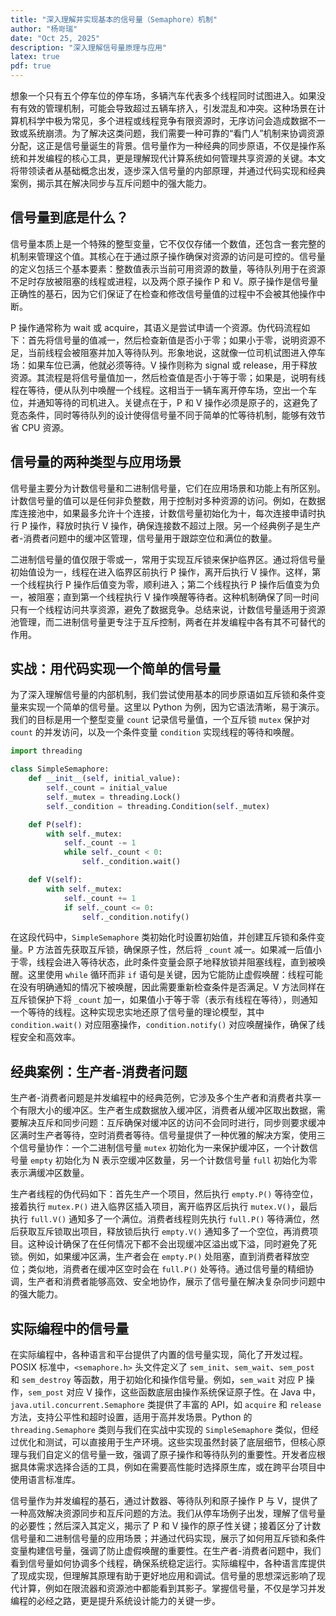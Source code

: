 ```yaml
---
title: "深入理解并实现基本的信号量（Semaphore）机制"
author: "杨岢瑞"
date: "Oct 25, 2025"
description: "深入理解信号量原理与应用"
latex: true
pdf: true
---
```



想象一个只有五个停车位的停车场，多辆汽车代表多个线程同时试图进入。如果没有有效的管理机制，可能会导致超过五辆车挤入，引发混乱和冲突。这种场景在计算机科学中极为常见，多个进程或线程竞争有限资源时，无序访问会造成数据不一致或系统崩溃。为了解决这类问题，我们需要一种可靠的“看门人”机制来协调资源分配，这正是信号量诞生的背景。信号量作为一种经典的同步原语，不仅是操作系统和并发编程的核心工具，更是理解现代计算系统如何管理共享资源的关键。本文将带领读者从基础概念出发，逐步深入信号量的内部原理，并通过代码实现和经典案例，揭示其在解决同步与互斥问题中的强大能力。

## 信号量到底是什么？

信号量本质上是一个特殊的整型变量，它不仅仅存储一个数值，还包含一套完整的机制来管理这个值。其核心在于通过原子操作确保对资源的访问是可控的。信号量的定义包括三个基本要素：整数值表示当前可用资源的数量，等待队列用于在资源不足时存放被阻塞的线程或进程，以及两个原子操作 P 和 V。原子操作是信号量正确性的基石，因为它们保证了在检查和修改信号量值的过程中不会被其他操作中断。

P 操作通常称为 wait 或 acquire，其语义是尝试申请一个资源。伪代码流程如下：首先将信号量的值减一，然后检查新值是否小于零；如果小于零，说明资源不足，当前线程会被阻塞并加入等待队列。形象地说，这就像一位司机试图进入停车场：如果车位已满，他就必须等待。V 操作则称为 signal 或 release，用于释放资源。其流程是将信号量值加一，然后检查值是否小于等于零；如果是，说明有线程在等待，便从队列中唤醒一个线程。这相当于一辆车离开停车场，空出一个车位，并通知等待的司机进入。关键点在于，P 和 V 操作必须是原子的，这避免了竞态条件，同时等待队列的设计使得信号量不同于简单的忙等待机制，能够有效节省 CPU 资源。

## 信号量的两种类型与应用场景

信号量主要分为计数信号量和二进制信号量，它们在应用场景和功能上有所区别。计数信号量的值可以是任何非负整数，用于控制对多种资源的访问。例如，在数据库连接池中，如果最多允许十个连接，计数信号量初始化为十，每次连接申请时执行 P 操作，释放时执行 V 操作，确保连接数不超过上限。另一个经典例子是生产者-消费者问题中的缓冲区管理，信号量用于跟踪空位和满位的数量。

二进制信号量的值仅限于零或一，常用于实现互斥锁来保护临界区。通过将信号量初始值设为一，线程在进入临界区前执行 P 操作，离开后执行 V 操作。这样，第一个线程执行 P 操作后值变为零，顺利进入；第二个线程执行 P 操作后值变为负一，被阻塞；直到第一个线程执行 V 操作唤醒等待者。这种机制确保了同一时间只有一个线程访问共享资源，避免了数据竞争。总结来说，计数信号量适用于资源池管理，而二进制信号量更专注于互斥控制，两者在并发编程中各有其不可替代的作用。

## 实战：用代码实现一个简单的信号量

为了深入理解信号量的内部机制，我们尝试使用基本的同步原语如互斥锁和条件变量来实现一个简单的信号量。这里以 Python 为例，因为它语法清晰，易于演示。我们的目标是用一个整型变量 `count` 记录信号量值，一个互斥锁 `mutex` 保护对 `count` 的并发访问，以及一个条件变量 `condition` 实现线程的等待和唤醒。

```python
import threading

class SimpleSemaphore:
    def __init__(self, initial_value):
        self._count = initial_value
        self._mutex = threading.Lock()
        self._condition = threading.Condition(self._mutex)

    def P(self):
        with self._mutex:
            self._count -= 1
            while self._count < 0:
                self._condition.wait()

    def V(self):
        with self._mutex:
            self._count += 1
            if self._count <= 0:
                self._condition.notify()
```

在这段代码中，`SimpleSemaphore` 类初始化时设置初始值，并创建互斥锁和条件变量。P 方法首先获取互斥锁，确保原子性，然后将 `_count` 减一。如果减一后值小于零，线程会进入等待状态，此时条件变量会原子地释放锁并阻塞线程，直到被唤醒。这里使用 `while` 循环而非 `if` 语句是关键，因为它能防止虚假唤醒：线程可能在没有明确通知的情况下被唤醒，因此需要重新检查条件是否满足。V 方法同样在互斥锁保护下将 `_count` 加一，如果值小于等于零（表示有线程在等待），则通知一个等待的线程。这种实现忠实地还原了信号量的理论模型，其中 `condition.wait()` 对应阻塞操作，`condition.notify()` 对应唤醒操作，确保了线程安全和高效率。

## 经典案例：生产者-消费者问题

生产者-消费者问题是并发编程中的经典范例，它涉及多个生产者和消费者共享一个有限大小的缓冲区。生产者生成数据放入缓冲区，消费者从缓冲区取出数据，需要解决互斥和同步问题：互斥确保对缓冲区的访问不会同时进行，同步则要求缓冲区满时生产者等待，空时消费者等待。信号量提供了一种优雅的解决方案，使用三个信号量协作：一个二进制信号量 `mutex` 初始化为一来保护缓冲区，一个计数信号量 `empty` 初始化为 N 表示空缓冲区数量，另一个计数信号量 `full` 初始化为零表示满缓冲区数量。

生产者线程的伪代码如下：首先生产一个项目，然后执行 `empty.P()` 等待空位，接着执行 `mutex.P()` 进入临界区插入项目，离开临界区后执行 `mutex.V()`，最后执行 `full.V()` 通知多了一个满位。消费者线程则先执行 `full.P()` 等待满位，然后获取互斥锁取出项目，释放锁后执行 `empty.V()` 通知多了一个空位，再消费项目。这种设计确保了在任何情况下都不会出现缓冲区溢出或下溢，同时避免了死锁。例如，如果缓冲区满，生产者会在 `empty.P()` 处阻塞，直到消费者释放空位；类似地，消费者在缓冲区空时会在 `full.P()` 处等待。通过信号量的精细协调，生产者和消费者能够高效、安全地协作，展示了信号量在解决复杂同步问题中的强大能力。

## 实际编程中的信号量

在实际编程中，各种语言和平台提供了内置的信号量实现，简化了开发过程。POSIX 标准中，`<semaphore.h>` 头文件定义了 `sem_init`、`sem_wait`、`sem_post` 和 `sem_destroy` 等函数，用于初始化和操作信号量。例如，`sem_wait` 对应 P 操作，`sem_post` 对应 V 操作，这些函数底层由操作系统保证原子性。在 Java 中，`java.util.concurrent.Semaphore` 类提供了丰富的 API，如 `acquire` 和 `release` 方法，支持公平性和超时设置，适用于高并发场景。Python 的 `threading.Semaphore` 类则与我们在实战中实现的 `SimpleSemaphore` 类似，但经过优化和测试，可以直接用于生产环境。这些实现虽然封装了底层细节，但核心原理与我们自定义的信号量一致，强调了原子操作和等待队列的重要性。开发者应根据具体需求选择合适的工具，例如在需要高性能时选择原生库，或在跨平台项目中使用语言标准库。


信号量作为并发编程的基石，通过计数器、等待队列和原子操作 P 与 V，提供了一种高效解决资源同步和互斥问题的方法。我们从停车场例子出发，理解了信号量的必要性；然后深入其定义，揭示了 P 和 V 操作的原子性关键；接着区分了计数信号量和二进制信号量的应用场景；并通过代码实现，展示了如何用互斥锁和条件变量构建信号量，强调了防止虚假唤醒的重要性。在生产者-消费者问题中，我们看到信号量如何协调多个线程，确保系统稳定运行。实际编程中，各种语言库提供了现成实现，但理解其原理有助于更好地应用和调试。信号量的思想深远影响了现代计算，例如在限流器和资源池中都能看到其影子。掌握信号量，不仅是学习并发编程的必经之路，更是提升系统设计能力的关键一步。
